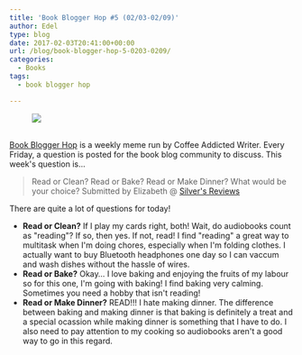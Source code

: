 ```yaml
---
title: 'Book Blogger Hop #5 (02/03-02/09)'
author: Edel
type: blog
date: 2017-02-03T20:41:00+00:00
url: /blog/book-blogger-hop-5-0203-0209/
categories:
  - Books
tags:
  - book blogger hop

---
```

<figure><a rel="_nofollow" href="http://www.coffeeaddictedwriter.com/p/blog-page.html"><img src="https://i1.wp.com/3.bp.blogspot.com/-2bKizvp-A9w/WEjGAM4OjJI/AAAAAAAAV50/nU3xHQNtvSQQ8dRsB8OueG061E99KPrYACLcB/s1600/Book%2BBlogger%2BHop%2B%2528Final%2529.png?w=663&#038;ssl=1" data-recalc-dims="1" /></a></figure> 

<a rel="_nofollow" href="http://www.coffeeaddictedwriter.com/p/blog-page.html"></a>

<a rel="_nofollow" href="http://www.coffeeaddictedwriter.com/p/blog-page.html"><br /> </a><a rel="_nofollow" href="http://www.coffeeaddictedwriter.com/p/blog-page.html">Book Blogger Hop</a> is a weekly meme run by Coffee Addicted Writer. Every Friday, a question is posted for the book blog community to discuss. This week's question is&#8230;

> Read or Clean? Read or Bake? Read or Make Dinner? What would be your choice? Submitted by Elizabeth @ [Silver's Reviews][1]

There are quite a lot of questions for today!

  * **Read or Clean?** If I play my cards right, both! Wait, do audiobooks count as "reading"? If so, then yes. If not, read! I find "reading" a great way to multitask when I'm doing chores, especially when I'm folding clothes. I actually want to buy Bluetooth headphones one day so I can vaccum and wash dishes without the hassle of wires.
  * **Read or Bake?** Okay&#8230; I love baking and enjoying the fruits of my labour so for this one, I'm going with baking! I find baking very calming. Sometimes you need a hobby that isn't reading!
  * **Read or Make Dinner?** READ!!! I hate making dinner. The difference between baking and making dinner is that baking is definitely a treat and a special ocassion while making dinner is something that I have to do. I also need to pay attention to my cooking so audiobooks aren't a good way to go in this regard.

 [1]: http://www.abgtl.co.uk/
